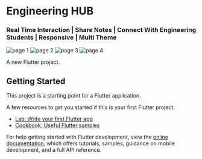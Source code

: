 # Engineering HUB  
### Real Time Interaction | Share Notes | Connect With Engineering Students | Responsive | Multi Theme 
![page 1](https://github.com/ahmad-dev7/EngineeringHUB_Sem6Project/assets/126844715/f5c7b2fe-72c8-43a9-a519-31087ad69968) 
![page 2](https://github.com/ahmad-dev7/EngineeringHUB_Sem6Project/assets/126844715/7172389b-746b-46d7-b311-3e33e2cf5778)
![page 3](https://github.com/ahmad-dev7/EngineeringHUB_Sem6Project/assets/126844715/163afd04-3d56-4576-a73c-8e9a1a238149)
![page 4](https://github.com/ahmad-dev7/EngineeringHUB_Sem6Project/assets/126844715/328100a2-4101-4681-b591-c9bf049c017f)


A new Flutter project.

## Getting Started

This project is a starting point for a Flutter application.

A few resources to get you started if this is your first Flutter project:

- [Lab: Write your first Flutter app](https://docs.flutter.dev/get-started/codelab)
- [Cookbook: Useful Flutter samples](https://docs.flutter.dev/cookbook)

For help getting started with Flutter development, view the
[online documentation](https://docs.flutter.dev/), which offers tutorials,
samples, guidance on mobile development, and a full API reference.
